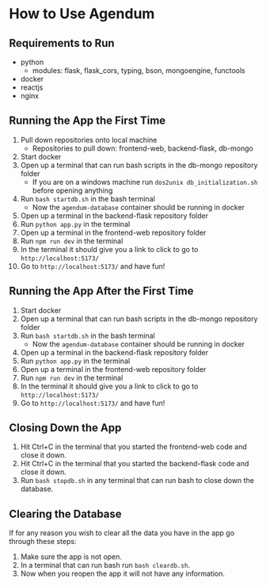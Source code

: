 # How to Use Agendum

## Requirements to Run
- python
  - modules: flask, flask_cors, typing, bson, mongoengine, functools
- docker
- reactjs
- nginx

## Running the App the First Time
1. Pull down repositories onto local machine
    - Repositories to pull down: frontend-web, backend-flask, db-mongo
2. Start docker
3. Open up a terminal that can run bash scripts in the db-mongo repository folder
    - If you are on a windows machine run `dos2unix db_initialization.sh` before opening anything
4. Run `bash startdb.sh` in the bash terminal
    - Now the `agendum-database` container should be running in docker
5. Open up a terminal in the backend-flask repository folder
6. Run `python app.py` in the terminal
7. Open up a terminal in the frontend-web repository folder
8. Run `npm run dev` in the terminal
9. In the terminal it should give you a link to click to go to `http://localhost:5173/`
10. Go to `http://localhost:5173/` and have fun!

## Running the App After the First Time
1. Start docker
2. Open up a terminal that can run bash scripts in the db-mongo repository folder
3. Run `bash startdb.sh` in the bash terminal
    - Now the `agendum-database` container should be running in docker
4. Open up a terminal in the backend-flask repository folder
5. Run `python app.py` in the terminal
6. Open up a terminal in the frontend-web repository folder
7. Run `npm run dev` in the terminal
8. In the terminal it should give you a link to click to go to `http://localhost:5173/`
9. Go to `http://localhost:5173/` and have fun!

## Closing Down the App
1. Hit Ctrl+C in the terminal that you started the frontend-web code and close it down.
2. Hit Ctrl+C in the terminal that you started the backend-flask code and close it down.
3. Run `bash stopdb.sh` in any terminal that can run bash to close down the database.


## Clearing the Database
If for any reason you wish to clear all the data you have in the app go through these steps:
1. Make sure the app is not open.
2. In a terminal that can run bash run `bash cleardb.sh`.
3. Now when you reopen the app it will not have any information.
